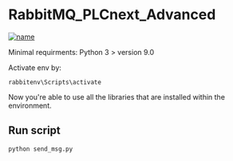 # RabbitMQ_PLCnext_Advanced

[![name](https://zhtc.nl/netwerk/wp-content/uploads/sites/7/2015/03/ma-it_kenniskunde.png)](https://my-automation.nl/)


Minimal requirments:
Python 3 > version 9.0


Activate env by:

<code>rabbitenv\Scripts\activate</code>

Now you're able to use all the libraries that are installed within the environment. 

## Run script

<code>python send_msg.py</code>

